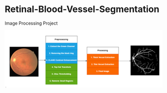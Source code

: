 # Retinal-Blood-Vessel-Segmentation
Image Processing Project
<div style="display:flex">
    <img src="RetinaSample.png" alt="Fetal Sample Image" width="1024px">
</div>
